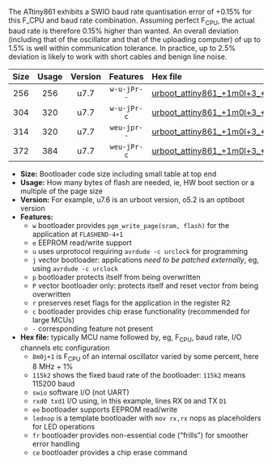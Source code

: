 The ATtiny861 exhibits a SWIO baud rate quantisation error of +0.15% for this F_CPU and baud rate combination. Assuming perfect F<sub>CPU</sub>, the actual baud rate is therefore 0.15% higher than wanted. An overall deviation (including that of the oscillator and that of the uploading computer) of up to 1.5% is well within communication tolerance. In practice, up to 2.5% deviation is likely to work with short cables and benign line noise.

|Size|Usage|Version|Features|Hex file|
|:-:|:-:|:-:|:-:|:--|
|256|256|u7.7|`w-u-jPr--`|[urboot_attiny861_+1m0l+3_+++1k2_swio_rxb0_txb1_lednop.hex](https://raw.githubusercontent.com/stefanrueger/urboot.hex/main/mcus/attiny861/internal_oscillator/fcpu_+1m0l+3/br_+++1k2/urboot_attiny861_+1m0l+3_+++1k2_swio_rxb0_txb1_lednop.hex)|
|304|320|u7.7|`w-u-jPr-c`|[urboot_attiny861_+1m0l+3_+++1k2_swio_rxb0_txb1_lednop_fr_ce.hex](https://raw.githubusercontent.com/stefanrueger/urboot.hex/main/mcus/attiny861/internal_oscillator/fcpu_+1m0l+3/br_+++1k2/urboot_attiny861_+1m0l+3_+++1k2_swio_rxb0_txb1_lednop_fr_ce.hex)|
|314|320|u7.7|`weu-jpr--`|[urboot_attiny861_+1m0l+3_+++1k2_swio_rxb0_txb1_ee_lednop.hex](https://raw.githubusercontent.com/stefanrueger/urboot.hex/main/mcus/attiny861/internal_oscillator/fcpu_+1m0l+3/br_+++1k2/urboot_attiny861_+1m0l+3_+++1k2_swio_rxb0_txb1_ee_lednop.hex)|
|372|384|u7.7|`weu-jPr-c`|[urboot_attiny861_+1m0l+3_+++1k2_swio_rxb0_txb1_ee_lednop_fr_ce.hex](https://raw.githubusercontent.com/stefanrueger/urboot.hex/main/mcus/attiny861/internal_oscillator/fcpu_+1m0l+3/br_+++1k2/urboot_attiny861_+1m0l+3_+++1k2_swio_rxb0_txb1_ee_lednop_fr_ce.hex)|

- **Size:** Bootloader code size including small table at top end
- **Usage:** How many bytes of flash are needed, ie, HW boot section or a multiple of the page size
- **Version:** For example, u7.6 is an urboot version, o5.2 is an optiboot version
- **Features:**
  + `w` bootloader provides `pgm_write_page(sram, flash)` for the application at `FLASHEND-4+1`
  + `e` EEPROM read/write support
  + `u` uses urprotocol requiring `avrdude -c urclock` for programming
  + `j` vector bootloader: applications *need to be patched externally*, eg, using `avrdude -c urclock`
  + `p` bootloader protects itself from being overwritten
  + `P` vector bootloader only: protects itself and reset vector from being overwritten
  + `r` preserves reset flags for the application in the register R2
  + `c` bootloader provides chip erase functionality (recommended for large MCUs)
  + `-` corresponding feature not present
- **Hex file:** typically MCU name followed by, eg, F<sub>CPU</sub>, baud rate, I/O channels etc configuration
  + `8m0j+1` is F<sub>CPU</sub> of an internal oscillator varied by some percent, here 8 MHz + 1%
  + `115k2` shows the fixed baud rate of the bootloader: `115k2` means 115200 baud
  + `swio` software I/O (not UART)
  + `rxd0 txd1` I/O using, in this example, lines RX `D0` and TX `D1`
  + `ee` bootloader supports EEPROM read/write
  + `lednop` is a template bootloader with `mov rx,rx` nops as placeholders for LED operations
  + `fr` bootloader provides non-essential code ("frills") for smoother error handling
  + `ce` bootloader provides a chip erase command

